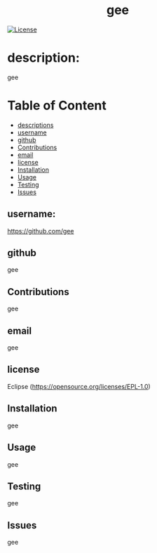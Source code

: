 
<h1 align="center">gee</h1>

[![License](https://img.shields.io/badge/License-EPL_1.0-red.svg)](https://opensource.org/licenses/EPL-1.0)

# description:
  gee

# Table of Content
  - [descriptions](#description)
  - [username](#username)
  - [github](#github)
  - [Contributions](#contributions)
  - [email](#email)
  - [license](#license)
- [Installation](#installation)
- [Usage](#usage)
- [Testing](#testing)
- [Issues](#issues)

## username:
https://github.com/gee

## github
gee

## Contributions
gee

## email
gee

## license
  Eclipse 
  (https://opensource.org/licenses/EPL-1.0)
## Installation
  gee
## Usage
  gee
## Testing
  gee
## Issues
  gee
